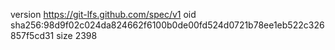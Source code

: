 version https://git-lfs.github.com/spec/v1
oid sha256:98d9f02c024da824662f6100b0de00fd524d0721b78ee1eb522c326857f5cd31
size 2398
